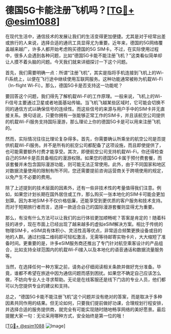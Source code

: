 # 德国5G卡能注册飞机吗？[[TG💪+ @esim1088](https://t.me/s/esim1088)]

在现代生活中，通信技术的发展让我们的生活变得更加便捷。尤其是对于经常出差或旅行的人来说，选择合适的通讯工具显得尤为重要。近年来，德国的5G网络覆盖越来越广，许多人都开始考虑购买德国的5G SIM卡。不过，在实际使用过程中，很多人会遇到各种问题，比如“德国5G卡能不能注册飞机？”这类看似简单却让人摸不着头脑的问题。今天我们就来详细探讨一下这个问题。

首先，我们需要明确一点：所谓“注册飞机”，其实是指将手机连接到飞机上的Wi-Fi系统上，以便在飞行途中继续使用互联网服务。这种功能通常被称为机载Wi-Fi（In-flight Wi-Fi）。那么，德国5G卡是否支持这一功能呢？

要回答这个问题，我们得先了解机载Wi-Fi的工作原理。一般来说，飞机上的Wi-Fi信号主要通过卫星或者地面基站传输。当飞机飞越某些区域时，它可能会切换不同的通信方式以确保信号的连续性。而这些信号的来源与用户手中的SIM卡并无直接关系。换句话说，只要你拥有一张能够正常工作的SIM卡，并且该航空公司提供的机载Wi-Fi服务支持国际漫游，那么理论上你的德国5G卡是可以用来注册飞机的。

然而，实际情况往往比理论复杂得多。首先，你需要确认所乘坐的航空公司是否提供机载Wi-Fi服务。并不是所有的航空公司都配备了这项设施，而且即使提供了，也可能需要额外付费才能享受。其次，即便航空公司支持机载Wi-Fi，你还得检查自己的SIM卡是否具备相应的漫游权限。如果您的德国5G卡属于预付费套餐，而该套餐并未包含国际漫游功能，则可能无法正常使用。此外，由于不同国家和地区对数据流量使用的限制有所不同，您还需要提前咨询运营商关于跨境使用的规定，以免产生不必要的费用。

除了上述提到的技术层面的因素外，还有一些非技术性的考量值得我们注意。例如，如果您计划长期在国外居住或工作，那么购买一张本地化的SIM卡可能会更加划算。因为本地SIM卡不仅价格低廉，还能享受到更优质的客户服务和技术支持。而对于短期旅行者而言，选择一款适合自己的国际漫游套餐则显得尤为重要。

那么，有没有什么方法可以让我们的出行体验更加顺畅呢？答案是肯定的！随着科技的进步，现在市面上已经出现了越来越多的虚拟eSIM解决方案。相比于传统的物理SIM卡，eSIM具有体积小、灵活性高等优点，非常适合频繁更换设备或目的地的人群。通过扫描二维码即可轻松激活，无需等待邮寄实物卡片，大大缩短了准备时间。更重要的是，许多eSIM服务商还推出了专门针对航空乘客设计的产品组合，比如支持全球范围内的机载Wi-Fi接入以及本地化的语音通话和数据流量服务等。

当然，在选择任何一种方案之前，请务必仔细阅读相关条款并做好充分准备。毕竟，谁都不希望在旅途中因为通信问题而感到困扰。如果您不确定自己应该怎么做，不妨向专业人士寻求帮助。无论是在线客服还是线下门店的专业人员，他们都可以为您提供专业的建议和支持。

总之，“德国5G卡能不能注册飞机”这个问题并没有绝对的答案，而是取决于多种因素共同作用的结果。但无论如何，只要我们提前做好功课，合理规划行程安排，并选择合适的服务提供商，就完全有可能实现随时随地畅享网络的美好愿景。最后提醒大家一句：无论采用哪种方式，安全始终是第一位的哦！

[[TG💪+ @esim1088](https://t.me/s/esim1088) ![Image](https://i.postimg.cc/4NQfJmqS/Snipaste-2025-05-13-00-14-12.png)]